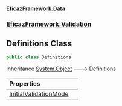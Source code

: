 #### [EficazFramework.Data](EficazFrameworkData.md 'EficazFramework Data')
### [EficazFramework.Validation](EficazFrameworkData.md#EficazFramework.Validation 'EficazFramework.Validation')

## Definitions Class

```csharp
public class Definitions
```

Inheritance [System.Object](https://docs.microsoft.com/en-us/dotnet/api/System.Object 'System.Object') &#129106; Definitions

| Properties | |
| :--- | :--- |
| [InitialValidationMode](EficazFramework.Validation/Definitions/InitialValidationMode.md 'EficazFramework.Validation.Definitions.InitialValidationMode') | |
